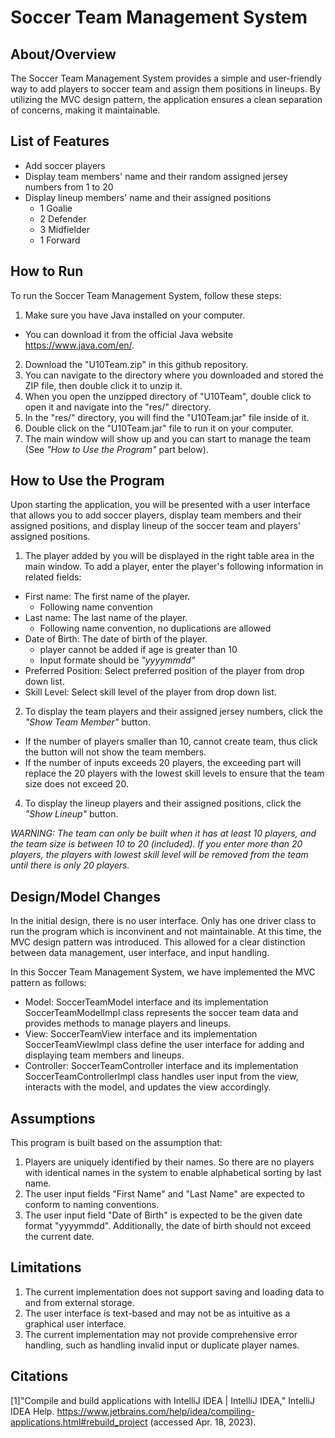 # Soccer Team Management System


## About/Overview

The Soccer Team Management System provides a simple and user-friendly way to add players to soccer team and assign them positions in lineups. By utilizing the MVC design pattern, the application ensures a clean separation of concerns, making it maintainable.

## List of Features
- Add soccer players
- Display team members' name and their random assigned jersey numbers from 1 to 20
- Display lineup members' name and their assigned positions
  - 1 Goalie
  - 2 Defender
  - 3 Midfielder
  - 1 Forward

## How to Run

To run the Soccer Team Management System, follow these steps:

1. Make sure you have Java installed on your computer. 
  - You can download it from the official Java website https://www.java.com/en/.
2. Download the "U10Team.zip" in this github repository.
3. You can navigate to the directory where you downloaded and stored the ZIP file, then double click it to unzip it.
4. When you open the unzipped directory of "U10Team", double click to open it and navigate into the "res/" directory.
5. In the "res/" directory, you will find the "U10Team.jar" file inside of it.
6. Double click on the "U10Team.jar" file to run it on your computer.
7. The main window will show up and you can start to manage the team (See *"How to Use the Program"* part below).

## How to Use the Program

Upon starting the application, you will be presented with a user interface that allows you to add soccer players, display team members and their assigned positions, and display lineup of the soccer team and players' assigned positions.

1. The player added by you will be displayed in the right table area in the main window. To add a player, enter the player's following information in related fields:
  - First name: The first name of the player. 
    - Following name convention
  - Last name: The last name of the player.
    - Following name convention, no duplications are allowed
  - Date of Birth: The date of birth of the player.
    - player cannot be added if age is greater than 10
    - Input formate should be *"yyyymmdd"*
  - Preferred Position: Select preferred position of the player from drop down list.
  - Skill Level: Select skill level of the player from drop down list. 
2. To display the team players and their assigned jersey numbers, click the *"Show Team Member"* button.
  - If the number of players smaller than 10, cannot create team, thus click the button will not show the team members.
  - If the number of inputs exceeds 20 players, the exceeding part will replace the 20 players with the lowest skill levels to ensure that the team size does not exceed 20. 
4. To display the lineup players and their assigned positions, click the *"Show Lineup"* button.

*WARNING: The team can only be built when it has at least 10 players, and the team size is between 10 to 20 (included). If you enter more than 20 players, the players with lowest skill level will be removed from the team until there is only 20 players.*

## Design/Model Changes

In the initial design, there is no user interface. Only has one driver class to run the program which is inconvinent and not maintainable.
At this time, the MVC design pattern was introduced. This allowed for a clear distinction between data management, user interface, and input handling.

In this Soccer Team Management System, we have implemented the MVC pattern as follows:
- Model: SoccerTeamModel interface and its implementation SoccerTeamModelImpl class represents the soccer team data and provides methods to manage players and lineups.
- View: SoccerTeamView interface and its implementation SoccerTeamViewImpl class define the user interface for adding and displaying team members and lineups.
- Controller: SoccerTeamController interface and its implementation SoccerTeamControllerImpl class handles user input from the view, interacts with the model, and updates the view accordingly.

## Assumptions

This program is built based on the assumption that:
1. Players are uniquely identified by their names. So there are no players with identical names in the system to enable alphabetical sorting by last name.
2. The user input fields "First Name" and "Last Name" are expected to conform to naming conventions. 
3. The user input field "Date of Birth" is expected to be the given date format "yyyymmdd". Additionally, the date of birth should not exceed the current date.

## Limitations

1. The current implementation does not support saving and loading data to and from external storage.
2. The user interface is text-based and may not be as intuitive as a graphical user interface.
3. The current implementation may not provide comprehensive error handling, such as handling invalid input or duplicate player names. 

## Citations
[1]"Compile and build applications with IntelliJ IDEA | IntelliJ IDEA," IntelliJ IDEA Help. https://www.jetbrains.com/help/idea/compiling-applications.html#rebuild_project (accessed Apr. 18, 2023).

